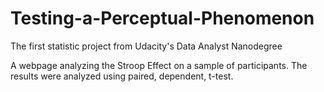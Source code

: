 # Testing-a-Perceptual-Phenomenon
The first statistic project from Udacity's Data Analyst Nanodegree

A webpage analyzing the Stroop Effect on a sample of participants. The results were analyzed using paired, dependent, t-test.

